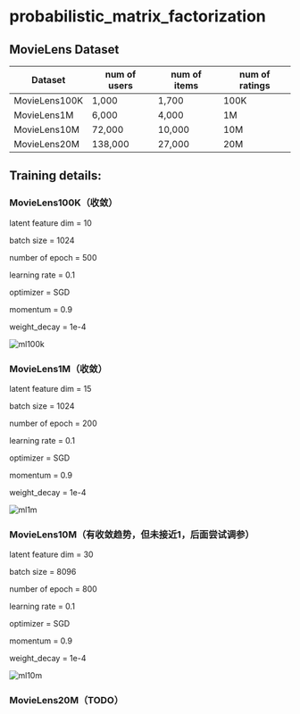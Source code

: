 # probabilistic_matrix_factorization

## MovieLens Dataset
| Dataset       | num of users | num of items | num of ratings |
|---------------|--------------|--------------|----------------|
| MovieLens100K |     1,000    |     1,700    |      100K      |
| MovieLens1M   |     6,000    |     4,000    |       1M       |
| MovieLens10M  |    72,000    |    10,000    |       10M      |
| MovieLens20M  |    138,000   |    27,000    |       20M      |

## Training details:
### MovieLens100K（收敛）
latent feature dim = 10

batch size = 1024

number of epoch = 500

learning rate = 0.1

optimizer = SGD

momentum = 0.9

weight_decay = 1e-4

![ml100k](https://user-images.githubusercontent.com/13879402/177429223-d873f447-fab6-4d56-9035-f95f642d0d5e.png)
### MovieLens1M（收敛）
latent feature dim = 15

batch size = 1024

number of epoch = 200

learning rate = 0.1

optimizer = SGD

momentum = 0.9

weight_decay = 1e-4

![ml1m](https://user-images.githubusercontent.com/13879402/177429312-a794f91c-41d4-4a92-bd67-b69df0872207.png)
### MovieLens10M（有收敛趋势，但未接近1，后面尝试调参）
latent feature dim = 30

batch size = 8096

number of epoch = 800

learning rate = 0.1

optimizer = SGD

momentum = 0.9

weight_decay = 1e-4

![ml10m](https://user-images.githubusercontent.com/13879402/178045191-9aa9ab97-bf5b-4c68-931f-5352e9ff99f4.png)

### MovieLens20M（TODO）

